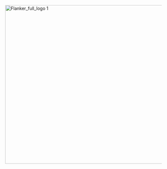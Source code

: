 <img width="512" alt="Flanker_full_logo 1" src="https://github.com/user-attachments/assets/e2c69831-21d3-4980-a0c4-98bde2c1ffcf">
